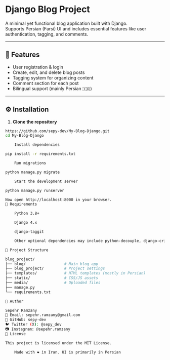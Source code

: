 # Django Blog Project

A minimal yet functional blog application built with Django.  
Supports Persian (Farsi) UI and includes essential features like user authentication, tagging, and comments.

---

## 🚀 Features

- User registration & login
- Create, edit, and delete blog posts
- Tagging system for organizing content
- Comment section for each post
- Bilingual support (mainly Persian 🇮🇷)

---

## ⚙️ Installation

1. **Clone the repository**  
```bash
https://github.com/sepy-dev/My-Blog-Django.git
cd My-Blog-Django

    Install dependencies

pip install -r requirements.txt

    Run migrations

python manage.py migrate

    Start the development server

python manage.py runserver

Now open http://localhost:8000 in your browser.
🧾 Requirements

    Python 3.8+

    Django 4.x

    django-taggit

    Other optional dependencies may include python-decouple, django-crispy-forms, etc.

📁 Project Structure

blog_project/
├── blog/                 # Main blog app
├── blog_project/         # Project settings
├── templates/            # HTML templates (mostly in Persian)
├── static/               # CSS/JS assets
├── media/                # Uploaded files
├── manage.py
└── requirements.txt

👤 Author

Sepehr Ramzany
📧 Email: sepehr.ramzany@gmail.com
🐙 GitHub: sepy-dev
🐦 Twitter (X): @sepy_dev
📷 Instagram: @sepehr.ramzany
📄 License

This project is licensed under the MIT License.

    Made with ❤️ in Iran. UI is primarily in Persian

